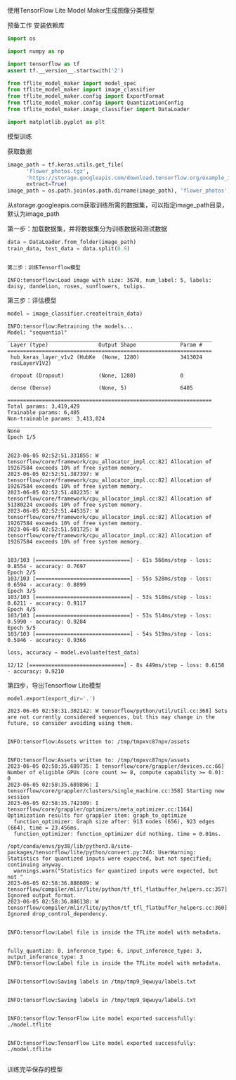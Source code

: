 使用TensorFlow Lite Model Maker生成图像分类模型

预备工作
安装依赖库

```python
import os

import numpy as np

import tensorflow as tf
assert tf.__version__.startswith('2')

from tflite_model_maker import model_spec
from tflite_model_maker import image_classifier
from tflite_model_maker.config import ExportFormat
from tflite_model_maker.config import QuantizationConfig
from tflite_model_maker.image_classifier import DataLoader

import matplotlib.pyplot as plt

```

模型训练

获取数据

```python
image_path = tf.keras.utils.get_file(
      'flower_photos.tgz',
      'https://storage.googleapis.com/download.tensorflow.org/example_images/flower_photos.tgz',
      extract=True)
image_path = os.path.join(os.path.dirname(image_path), 'flower_photos')

```
从storage.googleapis.com获取训练所需的数据集，可以指定image_path目录，默认为image_path

第一步：加载数据集，并将数据集分为训练数据和测试数据
```python
data = DataLoader.from_folder(image_path)
train_data, test_data = data.split(0.9)


第二步：训练Tensorflow模型

```

    INFO:tensorflow:Load image with size: 3670, num_label: 5, labels: daisy, dandelion, roses, sunflowers, tulips.
    
第三步：评估模型

```python
model = image_classifier.create(train_data)

```

    INFO:tensorflow:Retraining the models...
    Model: "sequential"
    _________________________________________________________________
     Layer (type)                Output Shape              Param #   
    =================================================================
     hub_keras_layer_v1v2 (HubKe  (None, 1280)             3413024   
     rasLayerV1V2)                                                   
                                                                     
     dropout (Dropout)           (None, 1280)              0         
                                                                     
     dense (Dense)               (None, 5)                 6405      
                                                                     
    =================================================================
    Total params: 3,419,429
    Trainable params: 6,405
    Non-trainable params: 3,413,024
    _________________________________________________________________
    None
    Epoch 1/5
    

    2023-06-05 02:52:51.331855: W tensorflow/core/framework/cpu_allocator_impl.cc:82] Allocation of 19267584 exceeds 10% of free system memory.
    2023-06-05 02:52:51.387397: W tensorflow/core/framework/cpu_allocator_impl.cc:82] Allocation of 19267584 exceeds 10% of free system memory.
    2023-06-05 02:52:51.402235: W tensorflow/core/framework/cpu_allocator_impl.cc:82] Allocation of 51380224 exceeds 10% of free system memory.
    2023-06-05 02:52:51.445357: W tensorflow/core/framework/cpu_allocator_impl.cc:82] Allocation of 19267584 exceeds 10% of free system memory.
    2023-06-05 02:52:51.501725: W tensorflow/core/framework/cpu_allocator_impl.cc:82] Allocation of 19267584 exceeds 10% of free system memory.
    

    103/103 [==============================] - 61s 566ms/step - loss: 0.8554 - accuracy: 0.7697
    Epoch 2/5
    103/103 [==============================] - 55s 528ms/step - loss: 0.6594 - accuracy: 0.8899
    Epoch 3/5
    103/103 [==============================] - 53s 518ms/step - loss: 0.6211 - accuracy: 0.9117
    Epoch 4/5
    103/103 [==============================] - 53s 514ms/step - loss: 0.5990 - accuracy: 0.9284
    Epoch 5/5
    103/103 [==============================] - 54s 519ms/step - loss: 0.5846 - accuracy: 0.9366
    


```python
loss, accuracy = model.evaluate(test_data)

```

    12/12 [==============================] - 8s 449ms/step - loss: 0.6158 - accuracy: 0.9210
    
第四步，导出Tensorflow Lite模型

```python
model.export(export_dir='.')

```

    2023-06-05 02:58:31.302142: W tensorflow/python/util/util.cc:368] Sets are not currently considered sequences, but this may change in the future, so consider avoiding using them.
    

    INFO:tensorflow:Assets written to: /tmp/tmpxvc87npv/assets
    

    INFO:tensorflow:Assets written to: /tmp/tmpxvc87npv/assets
    2023-06-05 02:58:35.689735: I tensorflow/core/grappler/devices.cc:66] Number of eligible GPUs (core count >= 8, compute capability >= 0.0): 0
    2023-06-05 02:58:35.689896: I tensorflow/core/grappler/clusters/single_machine.cc:358] Starting new session
    2023-06-05 02:58:35.742309: I tensorflow/core/grappler/optimizers/meta_optimizer.cc:1164] Optimization results for grappler item: graph_to_optimize
      function_optimizer: Graph size after: 913 nodes (656), 923 edges (664), time = 23.456ms.
      function_optimizer: function_optimizer did nothing. time = 0.01ms.
    
    /opt/conda/envs/py38/lib/python3.8/site-packages/tensorflow/lite/python/convert.py:746: UserWarning: Statistics for quantized inputs were expected, but not specified; continuing anyway.
      warnings.warn("Statistics for quantized inputs were expected, but not "
    2023-06-05 02:58:36.886089: W tensorflow/compiler/mlir/lite/python/tf_tfl_flatbuffer_helpers.cc:357] Ignored output_format.
    2023-06-05 02:58:36.886138: W tensorflow/compiler/mlir/lite/python/tf_tfl_flatbuffer_helpers.cc:360] Ignored drop_control_dependency.
    

    INFO:tensorflow:Label file is inside the TFLite model with metadata.
    

    fully_quantize: 0, inference_type: 6, input_inference_type: 3, output_inference_type: 3
    INFO:tensorflow:Label file is inside the TFLite model with metadata.
    

    INFO:tensorflow:Saving labels in /tmp/tmp9_9qwuyu/labels.txt
    

    INFO:tensorflow:Saving labels in /tmp/tmp9_9qwuyu/labels.txt
    

    INFO:tensorflow:TensorFlow Lite model exported successfully: ./model.tflite
    

    INFO:tensorflow:TensorFlow Lite model exported successfully: ./model.tflite
    


```python

```

训练完毕保存的模型
